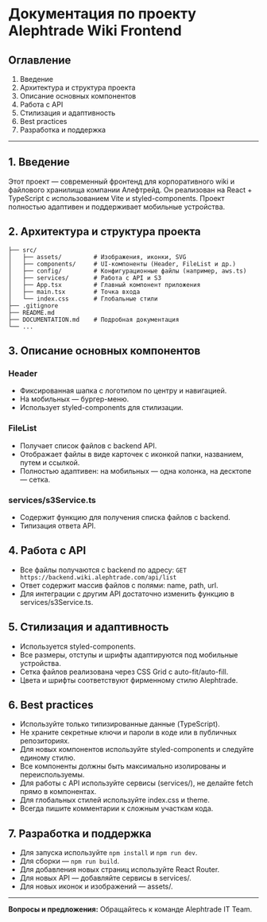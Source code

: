 # Документация по проекту Alephtrade Wiki Frontend

## Оглавление
1. Введение
2. Архитектура и структура проекта
3. Описание основных компонентов
4. Работа с API
5. Стилизация и адаптивность
6. Best practices
7. Разработка и поддержка

---

## 1. Введение

Этот проект — современный фронтенд для корпоративного wiki и файлового хранилища компании Алефтрейд. Он реализован на React + TypeScript с использованием Vite и styled-components. Проект полностью адаптивен и поддерживает мобильные устройства.

## 2. Архитектура и структура проекта

```
├── src/
│   ├── assets/         # Изображения, иконки, SVG
│   ├── components/     # UI-компоненты (Header, FileList и др.)
│   ├── config/         # Конфигурационные файлы (например, aws.ts)
│   ├── services/       # Работа с API и S3
│   ├── App.tsx         # Главный компонент приложения
│   ├── main.tsx        # Точка входа
│   └── index.css       # Глобальные стили
├── .gitignore
├── README.md
├── DOCUMENTATION.md    # Подробная документация
└── ...
```

## 3. Описание основных компонентов

### Header
- Фиксированная шапка с логотипом по центру и навигацией.
- На мобильных — бургер-меню.
- Использует styled-components для стилизации.

### FileList
- Получает список файлов с backend API.
- Отображает файлы в виде карточек с иконкой папки, названием, путем и ссылкой.
- Полностью адаптивен: на мобильных — одна колонка, на десктопе — сетка.

### services/s3Service.ts
- Содержит функцию для получения списка файлов с backend.
- Типизация ответа API.

## 4. Работа с API

- Все файлы получаются с backend по адресу:
  `GET https://backend.wiki.alephtrade.com/api/list`
- Ответ содержит массив файлов с полями: name, path, url.
- Для интеграции с другим API достаточно изменить функцию в services/s3Service.ts.

## 5. Стилизация и адаптивность

- Используется styled-components.
- Все размеры, отступы и шрифты адаптируются под мобильные устройства.
- Сетка файлов реализована через CSS Grid с auto-fit/auto-fill.
- Цвета и шрифты соответствуют фирменному стилю Alephtrade.

## 6. Best practices
- Используйте только типизированные данные (TypeScript).
- Не храните секретные ключи и пароли в коде или в публичных репозиториях.
- Для новых компонентов используйте styled-components и следуйте единому стилю.
- Все компоненты должны быть максимально изолированы и переиспользуемы.
- Для работы с API используйте сервисы (services/), не делайте fetch прямо в компонентах.
- Для глобальных стилей используйте index.css и theme.
- Всегда пишите комментарии к сложным участкам кода.

## 7. Разработка и поддержка
- Для запуска используйте `npm install` и `npm run dev`.
- Для сборки — `npm run build`.
- Для добавления новых страниц используйте React Router.
- Для новых API — добавляйте сервисы в services/.
- Для новых иконок и изображений — assets/.

---

**Вопросы и предложения:**
Обращайтесь к команде Alephtrade IT Team. 